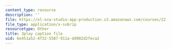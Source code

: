 ```yaml
---
content_type: resource
description: ''
file: https://ol-ocw-studio-app-production.s3.amazonaws.com/courses/22-01-introduction-to-nuclear-engineering-and-ionizing-radiation-fall-2016/6e451a524f325587911add902d2feca2_HSm76SpZl7o.vtt
file_type: application/x-subrip
resourcetype: Other
title: 3play caption file
uid: 6e451a52-4f32-5587-911a-dd902d2feca2
---
```


